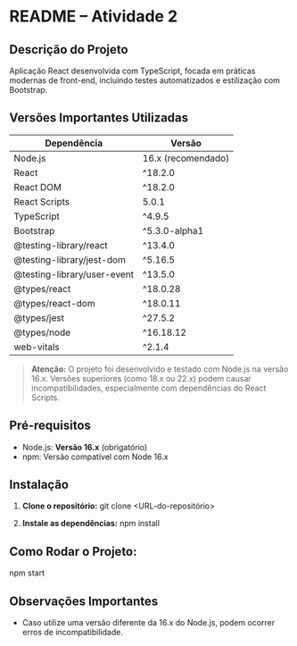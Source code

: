 # README – Atividade 2

## Descrição do Projeto

Aplicação React desenvolvida com TypeScript, focada em práticas modernas de front-end, incluindo testes automatizados e estilização com Bootstrap.

## Versões Importantes Utilizadas

| Dependência                    | Versão             |
|--------------------------------|--------------------|
| Node.js                        | 16.x (recomendado) |
| React                          | ^18.2.0            |
| React DOM                      | ^18.2.0            |
| React Scripts                  | 5.0.1              |
| TypeScript                     | ^4.9.5             |
| Bootstrap                      | ^5.3.0-alpha1      |
| @testing-library/react         | ^13.4.0            |
| @testing-library/jest-dom      | ^5.16.5            |
| @testing-library/user-event    | ^13.5.0            |
| @types/react                   | ^18.0.28           |
| @types/react-dom               | ^18.0.11           |
| @types/jest                    | ^27.5.2            |
| @types/node                    | ^16.18.12          |
| web-vitals                     | ^2.1.4             |

> **Atenção:** O projeto foi desenvolvido e testado com Node.js na versão 16.x. Versões superiores (como 18.x ou 22.x) podem causar incompatibilidades, especialmente com dependências do React Scripts.

## Pré-requisitos

- Node.js: **Versão 16.x** (obrigatório)
- npm: Versão compatível com Node 16.x

## Instalação

1. **Clone o repositório:**
git clone <URL-do-repositório>


2. **Instale as dependências:**
npm install


## Como Rodar o Projeto:
npm start


## Observações Importantes

- Caso utilize uma versão diferente da 16.x do Node.js, podem ocorrer erros de incompatibilidade.



